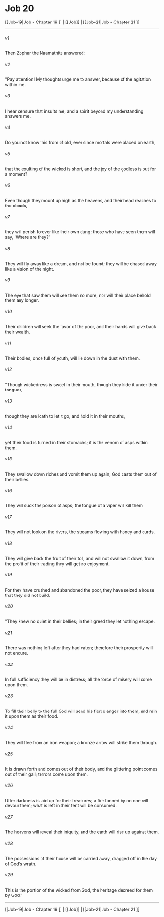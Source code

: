 # Job 20

[[Job-19|Job - Chapter 19 ]] | [[Job]] | [[Job-21|Job - Chapter 21 ]]
***

###### v1
Then Zophar the Naamathite answered:
###### v2
"Pay attention! My thoughts urge me to answer, because of the agitation within me.
###### v3
I hear censure that insults me, and a spirit beyond my understanding answers me.
###### v4
Do you not know this from of old, ever since mortals were placed on earth,
###### v5
that the exulting of the wicked is short, and the joy of the godless is but for a moment?
###### v6
Even though they mount up high as the heavens, and their head reaches to the clouds,
###### v7
they will perish forever like their own dung; those who have seen them will say, 'Where are they?'
###### v8
They will fly away like a dream, and not be found; they will be chased away like a vision of the night.
###### v9
The eye that saw them will see them no more, nor will their place behold them any longer.
###### v10
Their children will seek the favor of the poor, and their hands will give back their wealth.
###### v11
Their bodies, once full of youth, will lie down in the dust with them.
###### v12
"Though wickedness is sweet in their mouth, though they hide it under their tongues,
###### v13
though they are loath to let it go, and hold it in their mouths,
###### v14
yet their food is turned in their stomachs; it is the venom of asps within them.
###### v15
They swallow down riches and vomit them up again; God casts them out of their bellies.
###### v16
They will suck the poison of asps; the tongue of a viper will kill them.
###### v17
They will not look on the rivers, the streams flowing with honey and curds.
###### v18
They will give back the fruit of their toil, and will not swallow it down; from the profit of their trading they will get no enjoyment.
###### v19
For they have crushed and abandoned the poor, they have seized a house that they did not build.
###### v20
"They knew no quiet in their bellies; in their greed they let nothing escape.
###### v21
There was nothing left after they had eaten; therefore their prosperity will not endure.
###### v22
In full sufficiency they will be in distress; all the force of misery will come upon them.
###### v23
To fill their belly to the full God will send his fierce anger into them, and rain it upon them as their food.
###### v24
They will flee from an iron weapon; a bronze arrow will strike them through.
###### v25
It is drawn forth and comes out of their body, and the glittering point comes out of their gall; terrors come upon them.
###### v26
Utter darkness is laid up for their treasures; a fire fanned by no one will devour them; what is left in their tent will be consumed.
###### v27
The heavens will reveal their iniquity, and the earth will rise up against them.
###### v28
The possessions of their house will be carried away, dragged off in the day of God's wrath.
###### v29
This is the portion of the wicked from God, the heritage decreed for them by God."

***

[[Job-19|Job - Chapter 19 ]] | [[Job]] | [[Job-21|Job - Chapter 21 ]]
